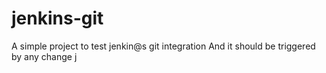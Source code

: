 # jenkins-git

A simple project to test jenkin@s git integration
And it should be triggered by any change 
j
